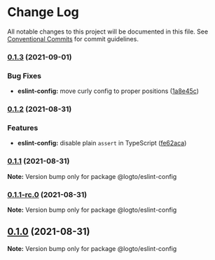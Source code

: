 # Change Log

All notable changes to this project will be documented in this file.
See [Conventional Commits](https://conventionalcommits.org) for commit guidelines.

### [0.1.3](https://github.com/logto-io/config/compare/v0.1.2...v0.1.3) (2021-09-01)


### Bug Fixes

* **eslint-config:** move curly config to proper positions ([1a8e45c](https://github.com/logto-io/config/commit/1a8e45cba7c9ed864a0a5ca3c48796f90359a534))



### [0.1.2](https://github.com/logto-io/config/compare/v0.1.1...v0.1.2) (2021-08-31)


### Features

* **eslint-config:** disable plain `assert` in TypeScript ([fe62aca](https://github.com/logto-io/config/commit/fe62acaf76f8e628db3e29ed43cafe66e611d535))



### [0.1.1](https://github.com/logto-io/config/compare/v0.1.1-rc.0...v0.1.1) (2021-08-31)

**Note:** Version bump only for package @logto/eslint-config





### [0.1.1-rc.0](https://github.com/logto-io/config/compare/v0.1.0...v0.1.1-rc.0) (2021-08-31)

**Note:** Version bump only for package @logto/eslint-config





## [0.1.0](https://github.com/logto-io/config/compare/v0.1.0-rc.27...v0.1.0) (2021-08-31)

**Note:** Version bump only for package @logto/eslint-config

